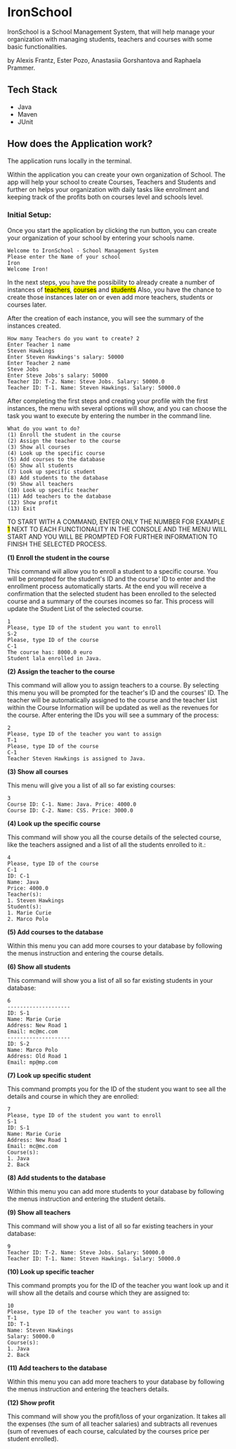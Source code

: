 # IronSchool

IronSchool is a School Management System, that will help manage your organization with managing students, teachers and courses with some basic functionalities.

by Alexis Frantz, Ester Pozo, Anastasiia Gorshantova and Raphaela Prammer.

## Tech Stack

- Java
- Maven
- JUnit

## How does the Application work?

The application runs locally in the terminal.

Within the application you can create your own organization of School. The app will help your school to create Courses, Teachers and Students and further on helps your organization with daily tasks like enrollment and keeping track of the profits both on courses level and schools level.

### Initial Setup:

Once you start the application by clicking the run button, you can create your organization of your school by entering your schools name.

    Welcome to IronSchool - School Management System
    Please enter the Name of your school
    Iron
    Welcome Iron!

In the next steps, you have the possibility to already create a number of instances of <mark>teachers</mark>, <mark>courses</mark> and <mark>students</mark> Also, you have the chance to create those instances later on or even add more teachers, students or courses later.

After the creation of each instance, you will see the summary of the instances created.

    How many Teachers do you want to create? 2
    Enter Teacher 1 name
    Steven Hawkings
    Enter Steven Hawkings's salary: 50000
    Enter Teacher 2 name
    Steve Jobs
    Enter Steve Jobs's salary: 50000
    Teacher ID: T-2. Name: Steve Jobs. Salary: 50000.0
    Teacher ID: T-1. Name: Steven Hawkings. Salary: 50000.0

After completing the first steps and creating your profile with the first instances, the menu with several options will show, and you can choose the task you want to execute by entering the number in the command line.

    What do you want to do?
    (1) Enroll the student in the course
    (2) Assign the teacher to the course
    (3) Show all courses
    (4) Look up the specific course
    (5) Add courses to the database
    (6) Show all students
    (7) Look up specific student
    (8) Add students to the database
    (9) Show all teachers
    (10) Look up specific teacher
    (11) Add teachers to the database
    (12) Show profit
    (13) Exit

TO START WITH A COMMAND, ENTER ONLY THE NUMBER FOR EXAMPLE <mark>1</mark> NEXT TO EACH FUNCTIONALITY IN THE CONSOLE AND THE MENU WILL START AND YOU WILL BE PROMPTED FOR FURTHER INFORMATION TO FINISH THE SELECTED PROCESS.

**(1) Enroll the student in the course**

This command will allow you to enroll a student to a specific course. You will be prompted for the student's ID and the course' ID to enter and the enrollment process automatically starts. At the end you will receive a confirmation that the selected student has been enrolled to the selected course and a summary of the courses incomes so far.
This process will update the Student List of the selected course.

    1
    Please, type ID of the student you want to enroll
    S-2
    Please, type ID of the course
    C-1
    The course has: 8000.0 euro
    Student lala enrolled in Java.

**(2) Assign the teacher to the course**

This command will allow you to assign teachers to a course. By selecting this menu you will be prompted for the teacher's ID and the courses' ID. The teacher will be automatically assigned to the course and the teacher List within the Course Information will be updated as well as the revenues for the course.
After entering the IDs you will see a summary of the process:

    2
    Please, type ID of the teacher you want to assign
    T-1
    Please, type ID of the course
    C-1
    Teacher Steven Hawkings is assigned to Java.

**(3) Show all courses**

This menu will give you a list of all so far existing courses:

    3
    Course ID: C-1. Name: Java. Price: 4000.0
    Course ID: C-2. Name: CSS. Price: 3000.0

**(4) Look up the specific course**

This command will show you all the course details of the selected course, like the teachers assigned and a list of all the students enrolled to it.:

    4
    Please, type ID of the course
    C-1
    ID: C-1
    Name: Java
    Price: 4000.0
    Teacher(s):
    1. Steven Hawkings
    Student(s):
    1. Marie Curie
    2. Marco Polo

**(5) Add courses to the database**

Within this menu you can add more courses to your database by following the menus instruction and entering the course details.

**(6) Show all students**

This command will show you a list of all so far existing students in your database:

    6
    --------------------
    ID: S-1
    Name: Marie Curie
    Address: New Road 1
    Email: mc@mc.com
    --------------------
    ID: S-2
    Name: Marco Polo
    Address: Old Road 1
    Email: mp@mp.com

**(7) Look up specific student**

This command prompts you for the ID of the student you want to see all the details and course in which they are enrolled:

    7
    Please, type ID of the student you want to enroll
    S-1
    ID: S-1
    Name: Marie Curie
    Address: New Road 1
    Email: mc@mc.com
    Course(s):
    1. Java
    2. Back

**(8) Add students to the database**

Within this menu you can add more students to your database by following the menus instruction and entering the student details.

**(9) Show all teachers**

This command will show you a list of all so far existing teachers in your database:

    9
    Teacher ID: T-2. Name: Steve Jobs. Salary: 50000.0
    Teacher ID: T-1. Name: Steven Hawkings. Salary: 50000.0

**(10) Look up specific teacher**

This command prompts you for the ID of the teacher you want look up and it will show all the details and course which they are assigned to:

    10
    Please, type ID of the teacher you want to assign
    T-1
    ID: T-1
    Name: Steven Hawkings
    Salary: 50000.0
    Course(s):
    1. Java
    2. Back

**(11) Add teachers to the database**

Within this menu you can add more teachers to your database by following the menus instruction and entering the teachers details.

**(12) Show profit**

This command will show you the profit/loss of your organization. It takes all the expenses (the sum of all teacher salaries) and subtracts all revenues (sum of revenues of each course, calculated by the courses price per student enrolled).
